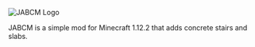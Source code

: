 ![JABCM Logo](https://i.imgur.com/9JFRpQw.png) 

JABCM is a simple mod for Minecraft 1.12.2 that adds concrete stairs and slabs.

